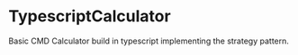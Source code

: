 # TypescriptCalculator
Basic CMD Calculator build in typescript implementing the strategy pattern. 
